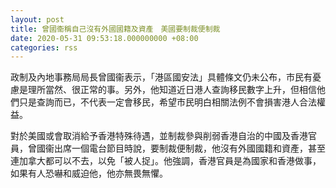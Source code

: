 ```yaml
---
layout: post
title: 曾國衞稱自己沒有外國國籍及資產　美國要制裁便制裁
date: 2020-05-31 09:53:18.000000000 +08:00
categories: rss
---
```


政制及內地事務局局長曾國衞表示，「港區國安法」具體條文仍未公布，市民有憂慮是理所當然、很正常的事。另外，他知道近日港人查詢移民數字上升，但相信他們只是查詢而已，不代表一定會移民，希望市民明白相關法例不會損害港人合法權益。

對於美國或會取消給予香港特殊待遇，並制裁參與削弱香港自治的中國及香港官員，曾國衞出席一個電台節目時說，要制裁便制裁，他沒有外國國籍和資產，甚至連加拿大都可以不去，以免「被人捉」。他強調，香港官員是為國家和香港做事，如果有人恐嚇和威迫他，他亦無畏無懼。
